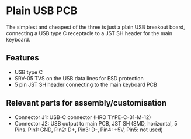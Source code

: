 # Plain USB PCB

The simplest and cheapest of the three is just a plain USB breakout board, connecting a USB type C receptacle to a JST SH header for the main keyboard.

## Features
 * USB type C
 * SRV-05 TVS on the USB data lines for ESD protection
 * 5 pin JST SH header connecting to the main keyboard PCB

 ## Relevant parts for assembly/customisation

 * Connector J1: USB-C connector (HRO TYPE-C-31-M-12)
 * Connector J2: USB output to main PCB, JST SH (SMD, horizontal, 5 Pins. Pin1: GND, Pin2: D+, Pin3: D-, Pin4: +5V, Pin5: not used)
